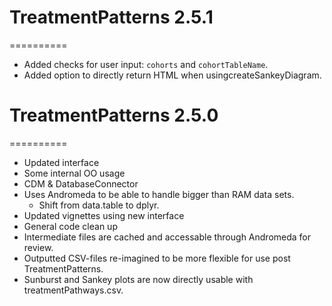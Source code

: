 # TreatmentPatterns 2.5.1
==========
* Added checks for user input: `cohorts` and `cohortTableName`.
* Added option to directly return HTML when usingcreateSankeyDiagram.

# TreatmentPatterns 2.5.0
==========
* Updated interface
* Some internal OO usage
* CDM & DatabaseConnector
* Uses Andromeda to be able to handle bigger than RAM data sets.
  * Shift from data.table to dplyr.
* Updated vignettes using new interface
* General code clean up
* Intermediate files are cached and accessable through Andromeda for review.
* Outputted CSV-files re-imagined to be more flexible for use post TreatmentPatterns.
* Sunburst and Sankey plots are now directly usable with treatmentPathways.csv.